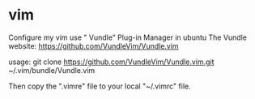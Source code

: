 # vim
Configure my vim use " Vundle" Plug-in Manager in ubuntu
The Vundle website:  https://github.com/VundleVim/Vundle.vim

usage: git clone https://github.com/VundleVim/Vundle.vim.git ~/.vim/bundle/Vundle.vim

Then copy the  ".vimre"  file to your local  "~/.vimrc"  file.

